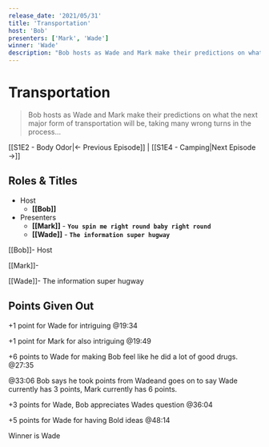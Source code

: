 ```yaml
---
release_date: '2021/05/31'
title: 'Transportation'
host: 'Bob'
presenters: ['Mark', 'Wade']
winner: 'Wade'
description: "Bob hosts as Wade and Mark make their predictions on what the next major form of transportation will be, taking many wrong turns in the process..."
---
```


# Transportation

> Bob hosts as Wade and Mark make their predictions on what the next major form of transportation will be, taking many wrong turns in the process...

[[S1E2 - Body Odor|← Previous Episode]] | [[S1E4 - Camping|Next Episode →]]

## Roles & Titles

- Host
  - **[[Bob]]**
- Presenters
  - **[[Mark]]** - **`You spin me right round baby right round`**
  - **[[Wade]]** - **`The information super hugway`**

[[Bob]]- Host

[[Mark]]- 

[[Wade]]- The information super hugway

## Points Given Out

+1 point for Wade for intriguing @19:34

+1 point for Mark for also intriguing @19:49

+6 points to Wade for making Bob feel like he did a lot of good drugs. @27:35

@33:06 Bob says he took points from Wadeand goes on to say Wade currently has 3 points, Mark currently has 6 points.

+3 points for Wade, Bob appreciates Wades question @36:04

+5 points for Wade for having Bold ideas @48:14

Winner is Wade